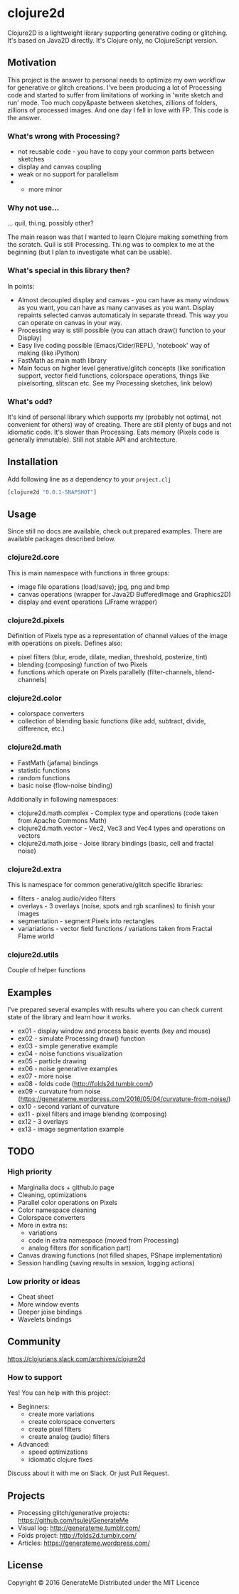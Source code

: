 # clojure2d

Clojure2D is a lightweight library supporting generative coding or glitching. It's based on Java2D directly. It's Clojure only, no ClojureScript version.

## Motivation

This project is the answer to personal needs to optimize my own workflow for generative or glitch creations. I've been producing a lot of Processing code and started to suffer from limitations of working in 'write sketch and run' mode. Too much copy&paste between sketches, zillions of folders, zillions of processed images. And one day I fell in love with FP. This code is the answer.

### What's wrong with Processing?

* not reusable code - you have to copy your common parts between sketches
* display and canvas coupling
* weak or no support for parallelism
* + more minor

### Why not use...

... quil, thi.ng, possibly other?

The main reason was that I wanted to learn Clojure making something from the scratch. Quil is still Processing. Thi.ng was to complex to me at the beginning (but I plan to investigate what can be usable).

### What's special in this library then?

In points:

* Almost decoupled display and canvas - you can have as many windows as you want, you can have as many canvases as you want. Display repaints selected canvas automaticaly in separate thread. This way you can operate on canvas in your way.
* Processing way is still possible (you can attach draw() function to your Display)
* Easy live coding possible (Emacs/Cider/REPL), 'notebook' way of making (like iPython)
* FastMath as main math library
* Main focus on higher level generative/glitch concepts (like sonification support, vector field functions, colorspace operations, things like pixelsorting, slitscan etc. See my Processing sketches, link below)

### What's odd?

It's kind of personal library which supports my (probably not optimal, not convenient for others) way of creating.
There are still plenty of bugs and not idiomatic code. It's slower than Processing. Eats memory (Pixels code is generally immutable). Still not stable API and architecture.

## Installation

Add following line as a dependency to your `project.clj`

```clojure
[clojure2d "0.0.1-SNAPSHOT"]
```

## Usage

Since still no docs are available, check out prepared examples. There are available packages described below.

### clojure2d.core

This is main namespace with functions in three groups:

* image file oparations (load/save); jpg, png and bmp
* canvas operations (wrapper for Java2D BufferedImage and Graphics2D)
* display and event operations (JFrame wrapper)

### clojure2d.pixels

Definition of Pixels type as a representation of channel values of the image with operations on pixels.
Defines also:

* pixel filters (blur, erode, dilate, median, threshold, posterize, tint)
* blending (composing) function of two Pixels
* functions which operate on Pixels parallelly (filter-channels, blend-channels)

### clojure2d.color

* colorspace converters
* collection of blending basic functions (like add, subtract, divide, difference, etc.)

### clojure2d.math

* FastMath (jafama) bindings
* statistic functions
* random functions
* basic noise (flow-noise binding)

Additionally in following namespaces:

* clojure2d.math.complex - Complex type and operations (code taken from Apache Commons Math)
* clojure2d.math.vector - Vec2, Vec3 and Vec4 types and operations on vectors
* clojure2d.math.joise - Joise library bindings (basic, cell and fractal noise)

### clojure2d.extra

This is namespace for common generative/glitch specific libraries:

* filters - analog audio/video filters
* overlays - 3 overlays (noise, spots and rgb scanlines) to finish your images
* segmentation - segment Pixels into rectangles
* variariations - vector field functions / variations taken from Fractal Flame world

### clojure2d.utils

Couple of helper functions

## Examples

I've prepared several examples with results where you can check current state of the library and learn how it works. 

* ex01 - display window and process basic events (key and mouse)
* ex02 - simulate Processing draw() function
* ex03 - simple generative example
* ex04 - noise functions visualization
* ex05 - particle drawing
* ex06 - noise generative examples
* ex07 - more noise
* ex08 - folds code (http://folds2d.tumblr.com/)
* ex09 - curvature from noise (https://generateme.wordpress.com/2016/05/04/curvature-from-noise/)
* ex10 - second variant of curvature
* ex11 - pixel filters and image blending (composing)
* ex12 - 3 overlays
* ex13 - image segmentation example

## TODO

### High priority

* Marginalia docs + github.io page
* Cleaning, optimizations
* Parallel color operations on Pixels
* Color namespace cleaning
* Colorspace converters
* More in extra ns:
  - variations
  - code in extra namespace (moved from Processing)
  - analog filters (for sonification part)
* Canvas drawing functions (not filled shapes, PShape implementation)
* Session handling (saving results in session, logging actions)

### Low priority or ideas

* Cheat sheet
* More window events
* Deeper joise bindings
* Wavelets bindings

## Community

https://clojurians.slack.com/archives/clojure2d

### How to support

Yes! You can help with this project:

* Beginners:
  - create more variations
  - create colorspace converters
  - create pixel filters
  - create analog (audio) filters
* Advanced:
  - speed optimizations
  - idiomatic clojure fixes

Discuss about it with me on Slack.
Or just Pull Request.

## Projects

* Processing glitch/generative projects: https://github.com/tsulej/GenerateMe
* Visual log: http://generateme.tumblr.com/
* Folds project: http://folds2d.tumblr.com/
* Articles: https://generateme.wordpress.com/

## License

Copyright © 2016 GenerateMe
Distributed under the MIT Licence
